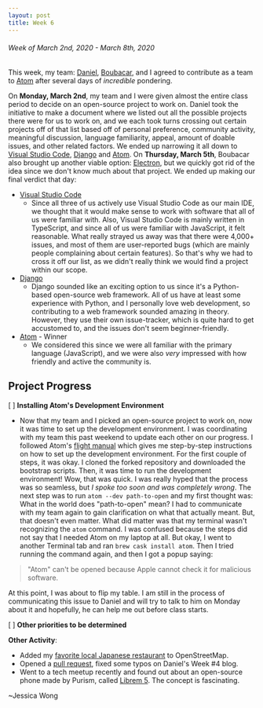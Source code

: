 ```yaml
---
layout: post
title: Week 6
---
```


###### Week of March 2nd, 2020 - March 8th, 2020 

This week, my team: [Daniel](https://hunter-college-ossd-spr-2020.github.io/dmallia17-weekly/), [Boubacar](https://hunter-college-ossd-spr-2020.github.io/boubascript-weekly/), and I agreed to contribute as a team to [Atom](https://github.com/atom/atom/blob/master) after several days of *incredible* pondering. 

On **Monday, March 2nd**, my team and I were given almost the entire class period to decide on an open-source project to work on. Daniel took the initiative to make a document where we listed out all the possible projects there were for us to work on, and we each took turns crossing out certain projects off of that list based off of personal preference, community activity, meaningful discussion, language familiarity, appeal, amount of doable issues, and other related factors. We ended up narrowing it all down to [Visual Studio Code](https://github.com/Microsoft/vscode), [Django](https://github.com/django/django) and [Atom](https://github.com/atom/atom/).
On **Thursday, March 5th**, Boubacar also brought up another viable option: [Electron](https://www.electronjs.org/), but we quickly got rid of the idea since we don't know much about that project. 
We ended up making our final verdict that day:
- [Visual Studio Code](https://github.com/Microsoft/vscode)
    - Since all three of us actively use Visual Studio Code as our main IDE, we thought that it would make sense to work with software that all of us were familiar with. Also, Visual Studio Code is mainly written in TypeScript, and since all of us were familiar with JavaScript, it felt reasonable. What really strayed us away was that there were 4,000+ issues, and most of them are user-reported bugs (which are mainly people complaining about certain features). So that's why we had to cross it off our list, as we didn't really think we would find a project within our scope.
- [Django](https://github.com/django/django)
    - Django sounded like an exciting option to us since it's a Python-based open-source web framework. All of us have at least some experience with Python, and I personally love web development, so contributing to a web framework sounded amazing in theory. However, they use their own issue-tracker, which is quite hard to get accustomed to, and the issues don't seem beginner-friendly.
- [Atom](https://github.com/atom/atom/) - Winner
    - We considered this since we were all familiar with the primary language (JavaScript), and we were also *very* impressed with how friendly and active the community is.

## Project Progress

[ ] **Installing Atom's Development Environment** 
- Now that my team and I picked an open-source project to work on, now it was time to set up the development environment. I was coordinating with my team this past weekend to update each other on our progress. I followed Atom's [flight manual](https://flight-manual.atom.io/hacking-atom/sections/hacking-on-atom-core/#platform-mac) which gives me step-by-step instructions on how to set up the development environment. For the first couple of steps, it was okay. I cloned the forked repository and downloaded the bootstrap scripts. Then, it was time to run the development environment! Wow, that was quick. I was really hyped that the process was so seamless, but *I spoke too soon and was completely wrong*. The next step was to run ```atom --dev path-to-open``` and my first thought was: What in the world does "path-to-open" mean? I had to communicate with my team again to gain clarification on what that actually meant. But, that doesn't even matter. What did matter was that my terminal wasn't recognizing the ```atom``` command. I was confused because the steps did not say that I needed Atom on my laptop at all. But okay, I went to another Terminal tab and ran ```brew cask install atom```. Then I tried running the command again, and then I got a popup saying:
> "Atom" can't be opened because Apple cannot check it for malicious software. 

At this point, I was about to flip my table. I am still in the process of communicating this issue to Daniel and will try to talk to him on Monday about it and hopefully, he can help me out before class starts. 

[ ] **Other priorities to be determined**

**Other Activity**: 
- Added my [favorite local Japanese restaurant](https://www.openstreetmap.org/changeset/81947039) to OpenStreetMap.
- Opened a [pull request](https://github.com/hunter-college-ossd-spr-2020/dmallia17-weekly), fixed some typos on Daniel's Week #4 blog. 
- Went to a tech meetup recently and found out about an open-source phone made by Purism, called [Librem 5](https://puri.sm/products/librem-5/). The concept is fascinating.

~Jessica Wong